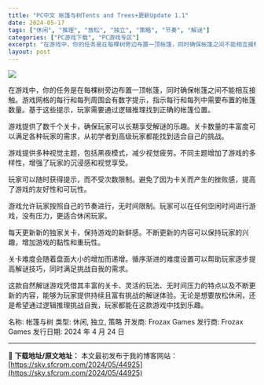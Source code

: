 ```yaml
---
title: "PC中文 帐篷与树Tents and Trees+更新Update 1.1"
date: 2024-05-17
tags: ["休闲", "推理", "放松", "独立", "策略", "节奏", "解谜"]
categories: ["PC游戏下载", "PC游戏专区"]
excerpt: "在游戏中，你的任务是在每棵树旁边布置一顶帐篷，同时确保帐篷之间不能相互接触。游戏网格的每行和每列周围会有数字提示，指示每行和每列中需要布置的帐篷数量。基于这些提示，玩家需要通过逻辑推理找到正确的帐篷位置。 游戏提供了数千个关卡，确保玩家可以长期享受解谜的乐趣。关卡数量的丰富度可以满足各种玩家的需求，&hellip;"
layout: post
---
```


<img class="game_header_image_full aligncenter" src="https://sky.sfcrom.com/wp-content/uploads/2024/05/20240517092643-5fc21.jpeg" />

在游戏中，你的任务是在每棵树旁边布置一顶帐篷，同时确保帐篷之间不能相互接触。游戏网格的每行和每列周围会有数字提示，指示每行和每列中需要布置的帐篷数量。基于这些提示，玩家需要通过逻辑推理找到正确的帐篷位置。

游戏提供了数千个关卡，确保玩家可以长期享受解谜的乐趣。关卡数量的丰富度可以满足各种玩家的需求，从初学者到高级玩家都能找到适合自己的挑战。

游戏提供多种视觉主题，包括黑夜模式，减少视觉疲劳。不同主题增加了游戏的多样性，增强了玩家的沉浸感和视觉享受。

玩家可以随时获得提示，而不受次数限制。避免了因为卡关而产生的挫败感，提高了游戏的友好性和可玩性。

游戏允许玩家按照自己的节奏进行，无时间限制。玩家可以在任何空闲时间进行游戏，没有压力，更适合休闲玩家。

每天更新新的独家关卡，保持游戏的新鲜感。不断更新的内容可以保持玩家的兴趣，增加游戏的黏性和重玩性。

关卡难度会随着盘面大小的增加而递增。循序渐进的难度设置可以帮助玩家逐步提高解谜技巧，同时满足挑战自我的需求。

这款自然解谜游戏凭借其丰富的关卡、灵活的玩法、无时间压力的特点以及不断更新的内容，能够为玩家提供持续且富有挑战的解谜体验。无论是想要放松休闲，还是希望通过逻辑推理挑战自我，玩家都能在这款游戏中找到乐趣。

名称: 帐篷与树
类型: 休闲, 独立, 策略
开发商: Frozax Games
发行商: Frozax Games
发行日期: 2024 年 4 月 24 日

---
📖 **下载地址/原文地址：** 本文最初发布于我的博客网站：[https://sky.sfcrom.com/2024/05/44925](https://sky.sfcrom.com/2024/05/44925)
